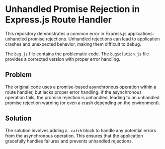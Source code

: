 # Unhandled Promise Rejection in Express.js Route Handler

This repository demonstrates a common error in Express.js applications: unhandled promise rejections.  Unhandled rejections can lead to application crashes and unexpected behavior, making them difficult to debug.

The `bug.js` file contains the problematic code.  The `bugSolution.js` file provides a corrected version with proper error handling.

## Problem

The original code uses a promise-based asynchronous operation within a route handler, but lacks proper error handling. If the asynchronous operation fails, the promise rejection is unhandled, leading to an unhandled promise rejection warning (or even a crash depending on the environment).

## Solution

The solution involves adding a `.catch` block to handle any potential errors from the asynchronous operation.  This ensures that the application gracefully handles failures and prevents unhandled rejections.